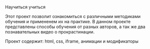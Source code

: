 Научиться учиться 

Этот проект позволит ознакомиться с различными методиками обучения и примененем их на практике. В данном проекте представлены способы обучения от разных авторов, а так же два познавательных видео о прокрастинации.

Проект содержит:
html, css, iframe, анимации и модификаторы